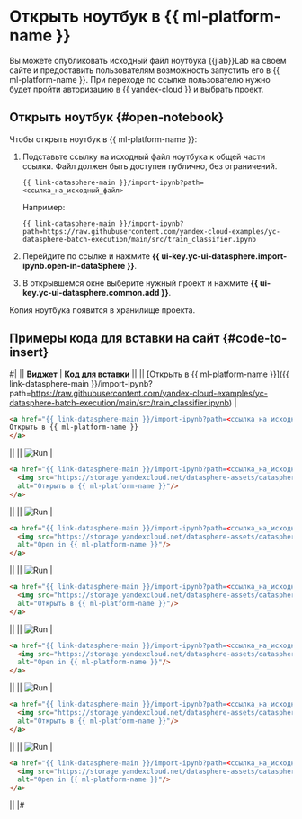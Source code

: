 # Открыть ноутбук в {{ ml-platform-name }}

Вы можете опубликовать исходный файл ноутбука {{jlab}}Lab на своем сайте и предоставить пользователям возможность запустить его в {{ ml-platform-name }}. При переходе по ссылке пользователю нужно будет пройти авторизацию в {{ yandex-cloud }} и выбрать проект.

## Открыть ноутбук {#open-notebook}

Чтобы открыть ноутбук в {{ ml-platform-name }}:

1. Подставьте ссылку на исходный файл ноутбука к общей части ссылки. Файл должен быть доступен публично, без ограничений.

    ```text
    {{ link-datasphere-main }}/import-ipynb?path=<ссылка_на_исходный_файл>
    ```

    Например:

    ```text
    {{ link-datasphere-main }}/import-ipynb?path=https://raw.githubusercontent.com/yandex-cloud-examples/yc-datasphere-batch-execution/main/src/train_classifier.ipynb
    ```

1. Перейдите по ссылке и нажмите **{{ ui-key.yc-ui-datasphere.import-ipynb.open-in-dataSphere }}**.

1. В открывшемся окне выберите нужный проект и нажмите **{{ ui-key.yc-ui-datasphere.common.add }}**.

Копия ноутбука появится в хранилище проекта.

## Примеры кода для вставки на сайт {#code-to-insert}

#|
|| **Виджет** | **Код для вставки** ||
|| [Открыть в {{ ml-platform-name }}]({{ link-datasphere-main }}/import-ipynb?path=https://raw.githubusercontent.com/yandex-cloud-examples/yc-datasphere-batch-execution/main/src/train_classifier.ipynb) |

```html
<a href="{{ link-datasphere-main }}/import-ipynb?path=<ссылка_на_исходный_файл>">
Открыть в {{ ml-platform-name }}
</a>
```
||
|| ![Run](../../../_assets/datasphere/open-blue-ru.svg) |

```html
<a href="{{ link-datasphere-main }}/import-ipynb?path=<ссылка_на_исходный_файл>">
  <img src="https://storage.yandexcloud.net/datasphere-assets/datasphere_badge_v1_ru.svg"
  alt="Открыть в {{ ml-platform-name }}"/>
</a>
```
||
|| ![Run](../../../_assets/datasphere/open-blue-en.svg) |

```html
<a href="{{ link-datasphere-main }}/import-ipynb?path=<ссылка_на_исходный_файл>">
  <img src="https://storage.yandexcloud.net/datasphere-assets/datasphere_badge_v1_en.svg"
  alt="Open in {{ ml-platform-name }}"/>
</a>
```
||
|| ![Run](../../../_assets/datasphere/open-white-ru.svg) |

```html
<a href="{{ link-datasphere-main }}/import-ipynb?path=<ссылка_на_исходный_файл>">
  <img src="https://storage.yandexcloud.net/datasphere-assets/datasphere_badge_v2_ru.svg"
  alt="Открыть в {{ ml-platform-name }}"/>
</a>

```
||
|| ![Run](../../../_assets/datasphere/open-white-en.svg) |

```html
<a href="{{ link-datasphere-main }}/import-ipynb?path=<ссылка_на_исходный_файл>">
  <img src="https://storage.yandexcloud.net/datasphere-assets/datasphere_badge_v2_en.svg"
  alt="Open in {{ ml-platform-name }}"/>
</a>
```
||
|| ![Run](../../../_assets/datasphere/open-black-ru.svg) |

```html
<a href="{{ link-datasphere-main }}/import-ipynb?path=<ссылка_на_исходный_файл>">
  <img src="https://storage.yandexcloud.net/datasphere-assets/datasphere_badge_v3_ru.svg"
  alt="Открыть в {{ ml-platform-name }}"/>
</a>
```
||
|| ![Run](../../../_assets/datasphere/open-black-en.svg) |

```html
<a href="{{ link-datasphere-main }}/import-ipynb?path=<ссылка_на_исходный_файл>">
  <img src="https://storage.yandexcloud.net/datasphere-assets/datasphere_badge_v3_en.svg"
  alt="Open in {{ ml-platform-name }}"/>
</a>
```
||
|#
